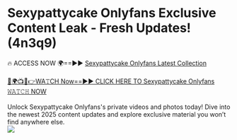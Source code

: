 # Sexypattycake Onlyfans Exclusive Content Leak - Fresh Updates! (4n3q9)

🔥 ACCESS NOW 🌍==►► <a href="https://tinyurl.com/kvy9nzfs" rel="nofollow">Sexypattycake Onlyfans Latest Collection</a>
<br><br>
[🔴🌍📺📱👉WA𝚃CH Now==►► CLICK HERE TO Sexypattycake Onlyfans 𝚆𝙰𝚃𝙲𝙷 NOW](https://tinyurl.com/kvy9nzfs)
<br><br>
Unlock Sexypattycake Onlyfans's private videos and photos today! Dive into the newest 2025 content updates and explore exclusive material you won’t find anywhere else.
<br>
<a href="https://tinyurl.com/kvy9nzfs" rel="nofollow" data-target="animated-image.originalLink"><img src="https://camo.githubusercontent.com/8a4f000d20f83aca3bf7ec5f350d767afa0574a8a352519fd8cfa583a6f93a33/68747470733a2f2f692e696d6775722e636f6d2f644a486b345a712e676966" data-canonical-src="https://i.imgur.com/dJHk4Zq.gif" style="max-width: 100%; display: inline-block;" data-target="animated-image.originalImage"></a>
<br>
